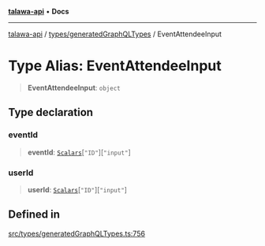 [**talawa-api**](../../../README.md) • **Docs**

***

[talawa-api](../../../modules.md) / [types/generatedGraphQLTypes](../README.md) / EventAttendeeInput

# Type Alias: EventAttendeeInput

> **EventAttendeeInput**: `object`

## Type declaration

### eventId

> **eventId**: [`Scalars`](Scalars.md)\[`"ID"`\]\[`"input"`\]

### userId

> **userId**: [`Scalars`](Scalars.md)\[`"ID"`\]\[`"input"`\]

## Defined in

[src/types/generatedGraphQLTypes.ts:756](https://github.com/PalisadoesFoundation/talawa-api/blob/fe65d855b3d1e3e4af621340e7e8bfa0325634c1/src/types/generatedGraphQLTypes.ts#L756)
